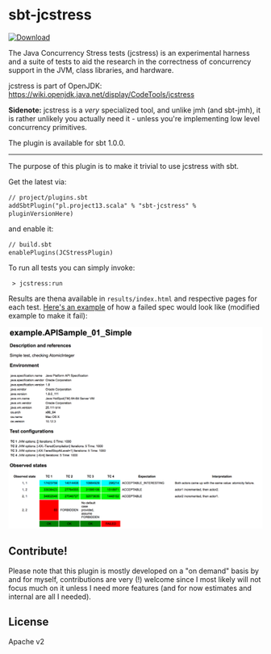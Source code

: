 # sbt-jcstress

[ ![Download](https://api.bintray.com/packages/ktosopl/sbt-plugins/sbt-jcstress/images/download.svg) ](https://bintray.com/ktosopl/sbt-plugins/sbt-jcstress/_latestVersion)

The Java Concurrency Stress tests (jcstress) is an experimental harness and a suite of tests to aid the research in the 
correctness of concurrency support in the JVM, class libraries, and hardware. 

jcstress is part of OpenJDK: https://wiki.openjdk.java.net/display/CodeTools/jcstress

**Sidenote:** jcstress is a *very* specialized tool, and unlike jmh (and sbt-jmh), 
it is rather unlikely you actually need it - unless you're implementing low level concurrency primitives.

The plugin is available for sbt 1.0.0.

-----

The purpose of this plugin is to make it trivial to use jcstress with sbt.

Get the latest via:

```
// project/plugins.sbt
addSbtPlugin("pl.project13.scala" % "sbt-jcstress" % pluginVersionHere)
```

and enable it:

```
// build.sbt
enablePlugins(JCStressPlugin)
```

To run all tests you can simply invoke:
 
```
 > jcstress:run
```

Results are thena available in `results/index.html` and respective pages for each test.
[Here's an example](http://htmlpreview.github.io/?https://github.com/ktoso/sbt-jcstress/blob/master/example-output/index.html) of how a failed spec would look like (modified example to make it fail):

![failure summary table](example-output.png)


Contribute!
-----------
Please note that this plugin is mostly developed on a "on demand" basis by and for myself, contributions are very (!) welcome 
since I most likely will not focus much on it unless I need more features (and for now estimates and internal are all I needed).
 
 License
 -------
 
 Apache v2
